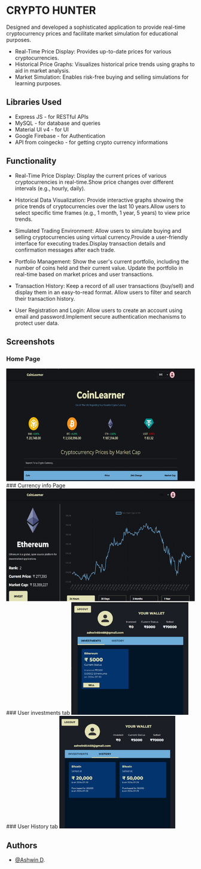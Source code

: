 
# CRYPTO HUNTER

Designed and developed a sophisticated application to provide real-time cryptocurrency prices and facilitate
market simulation for educational purposes.
- Real-Time Price Display: Provides up-to-date prices for various cryptocurrencies.
- Historical Price Graphs: Visualizes historical price trends using graphs to aid in market analysis.
- Market Simulation: Enables risk-free buying and selling simulations for learning purposes.

## Libraries Used
- Express JS - for RESTful APIs
- MySQL - for database and queries
- Material UI v4 - for UI
- Google Firebase - for Authentication
- API from coingecko - for getting crypto currency informations


## Functionality
- Real-Time Price Display: Display the current prices of various cryptocurrencies in real-time.Show price changes over different intervals (e.g., hourly, daily).

- Historical Data Visualization: Provide interactive graphs showing the price trends of cryptocurrencies over the last 10 years.Allow users to select specific time frames (e.g., 1 month, 1 year, 5 years) to view price trends.

- Simulated Trading Environment:  Allow users to simulate buying and selling cryptocurrencies using virtual currency.Provide a user-friendly interface for executing trades.Display transaction details and confirmation messages after each trade.

- Portfolio Management: Show the user's current portfolio, including the number of coins held and their current value. Update the portfolio in real-time based on market prices and user transactions.

- Transaction History: Keep a record of all user transactions (buy/sell) and display them in an easy-to-read format. Allow users to filter and search their transaction history.

- User Registration and Login: Allow users to create an account using email and password.Implement secure authentication mechanisms to protect user data.





## Screenshots

### Home Page
<img src="screenshots/s1.jpg" alt="Example Image" height="300">
### Currency info Page
<img src="screenshots/s4.jpg" alt="Example Image"  height="300">
### User investments tab
<img src="screenshots/s2.jpg" alt="Example Image"  height="300">
### User History tab
<img src="screenshots/s3.jpg" alt="Example Image"  height="300">



## Authors

- [@Ashwin D](https://github.com/Ashwin-codess).


